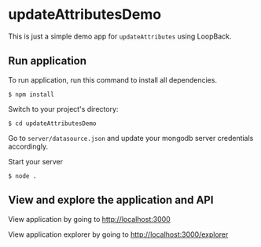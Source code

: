 # updateAttributesDemo
This is just a simple demo app for `updateAttributes` using LoopBack.

## Run application
To run application, run this command to install all dependencies.

```
$ npm install
```

Switch to your project's directory:

```
$ cd updateAttributesDemo
```

Go to `server/datasource.json` and update your mongodb server credentials accordingly.

Start your server

```
$ node .
```

## View and explore the application and API
View application by going to [http://localhost:3000](http://localhost:3000)

View application explorer by going to [http://localhost:3000/explorer](http://localhost:3000/explorer)
